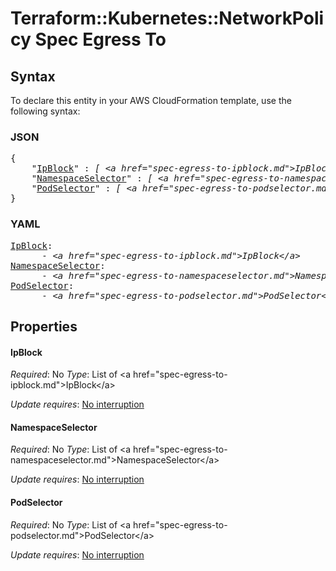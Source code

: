 # Terraform::Kubernetes::NetworkPolicy Spec Egress To

## Syntax

To declare this entity in your AWS CloudFormation template, use the following syntax:

### JSON

<pre>
{
    "<a href="#ipblock" title="IpBlock">IpBlock</a>" : <i>[ &lt;a href=&#34;spec-egress-to-ipblock.md&#34;&gt;IpBlock&lt;/a&gt;, ... ]</i>,
    "<a href="#namespaceselector" title="NamespaceSelector">NamespaceSelector</a>" : <i>[ &lt;a href=&#34;spec-egress-to-namespaceselector.md&#34;&gt;NamespaceSelector&lt;/a&gt;, ... ]</i>,
    "<a href="#podselector" title="PodSelector">PodSelector</a>" : <i>[ &lt;a href=&#34;spec-egress-to-podselector.md&#34;&gt;PodSelector&lt;/a&gt;, ... ]</i>
}
</pre>

### YAML

<pre>
<a href="#ipblock" title="IpBlock">IpBlock</a>: <i>
      - &lt;a href=&#34;spec-egress-to-ipblock.md&#34;&gt;IpBlock&lt;/a&gt;</i>
<a href="#namespaceselector" title="NamespaceSelector">NamespaceSelector</a>: <i>
      - &lt;a href=&#34;spec-egress-to-namespaceselector.md&#34;&gt;NamespaceSelector&lt;/a&gt;</i>
<a href="#podselector" title="PodSelector">PodSelector</a>: <i>
      - &lt;a href=&#34;spec-egress-to-podselector.md&#34;&gt;PodSelector&lt;/a&gt;</i>
</pre>

## Properties

#### IpBlock

_Required_: No
_Type_: List of &lt;a href=&#34;spec-egress-to-ipblock.md&#34;&gt;IpBlock&lt;/a&gt;

_Update requires_: [No interruption](https://docs.aws.amazon.com/AWSCloudFormation/latest/UserGuide/using-cfn-updating-stacks-update-behaviors.html#update-no-interrupt)

#### NamespaceSelector

_Required_: No
_Type_: List of &lt;a href=&#34;spec-egress-to-namespaceselector.md&#34;&gt;NamespaceSelector&lt;/a&gt;

_Update requires_: [No interruption](https://docs.aws.amazon.com/AWSCloudFormation/latest/UserGuide/using-cfn-updating-stacks-update-behaviors.html#update-no-interrupt)

#### PodSelector

_Required_: No
_Type_: List of &lt;a href=&#34;spec-egress-to-podselector.md&#34;&gt;PodSelector&lt;/a&gt;

_Update requires_: [No interruption](https://docs.aws.amazon.com/AWSCloudFormation/latest/UserGuide/using-cfn-updating-stacks-update-behaviors.html#update-no-interrupt)


